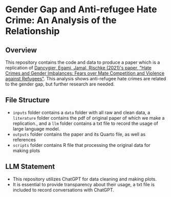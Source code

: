 # Gender Gap and Anti-refugee Hate Crime: An Analysis of the Relationship

## Overview
This repository contains the code and data to produce a paper which is a replication of [Dancygier, Egami, Jamal, Rischke (2021)'s paper, "Hate Crimes and Gender Imbalances: Fears over Mate Competition and Violence against Refugees"](https://onlinelibrary.wiley.com/doi/10.1111/ajps.12595). This analysis shows anti-refugee hate crimes are related to the gender gap, but further research are needed.

## File Structure
- `inputs` folder contains a `data` folder with all raw and clean data, a `literature` folder contains the pdf of original paper of which we make a replication., and a `llm` folder contains a txt file to record the usage of large language model.
- `outputs` folder contains the paper and its Quarto file, as well as references
- `scripts` folder contains R file that processing the original data for making plots

## LLM Statement
- This repository utilizes ChatGPT for data cleaning and making plots.
- It is essential to provide transparency about their usage, a txt file is included to record conversations with ChatGPT.
